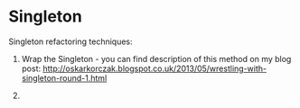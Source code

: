 Singleton
=========

Singleton refactoring techniques: 

1. Wrap the Singleton - you can find description of this method on my blog post:
http://oskarkorczak.blogspot.co.uk/2013/05/wrestling-with-singleton-round-1.html

2. 
